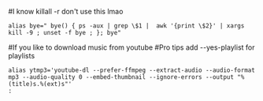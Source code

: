 #I know killall -r don't use this lmao

```
alias bye=" bye() { ps -aux | grep \$1 |  awk '{print \$2}' | xargs kill -9 ; unset -f bye ; }; bye"
```

#If you like to download music from youtube
#Pro tips add --yes-playlist for playlists
```
alias ytmp3='youtube-dl --prefer-ffmpeg --extract-audio --audio-format mp3 --audio-quality 0 --embed-thumbnail --ignore-errors --output "%(title)s.%(ext)s"'
:
